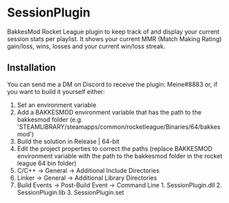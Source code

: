 # SessionPlugin
BakkesMod Rocket League plugin to keep track of and display your current session stats per playlist. It shows your current MMR (Match Making Rating) gain/loss, wins, losses and your current win/loss streak.

## Installation
You can send me a DM on Discord to receive the plugin: Meine#8883 or, if you want to build it yourself either:

1. Set an environment variable
  1. Add a BAKKESMOD environment variable that has the path to the bakkesmod folder (e.g. 'STEAMLIBRARY/steamapps/common/rocketleague/Binaries/64/bakkesmod')
  2. Build the solution in Release | 64-bit
2. Edit the project properties to correct the paths (replace BAKKESMOD environment variable with the path to the bakkesmod folder in the rocket league 64 bin folder)
  1. C/C++ -> General -> Additional Include Directories
  2. Linker -> General -> Additional Library Directories
  3. Build Events -> Post-Build Event -> Command Line
    1. SessionPlugin.dll
    2. SessionPlugin.lib
    3. SessionPlugin.set